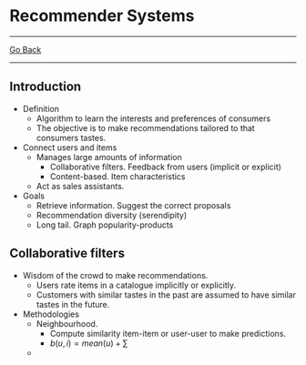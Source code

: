 # Recommender Systems
---
[Go Back](UNIOVI/3S2_IntSys/README.md)

---
## Introduction
- Definition
	- Algorithm to learn the interests and preferences of consumers
	- The objective is to make recommendations tailored to that consumers tastes.
- Connect users and items
	- Manages large amounts of information
		- Collaborative filters. Feedback from users (implicit or explicit)
		- Content-based. Item characteristics
	- Act as sales assistants.
- Goals
	- Retrieve information. Suggest the correct proposals
	- Recommendation diversity (serendipity)
	- Long tail. Graph popularity-products
## Collaborative filters
- Wisdom of the crowd to make recommendations.
	- Users rate items in a catalogue implicitly or explicitly.
	- Customers with similar tastes in the past are assumed to have similar tastes in the future.
- Methodologies
	- Neighbourhood.
		- Compute similarity item-item or user-user to make predictions.
		- $b(u, i) = mean(u) + \sum$
	- 